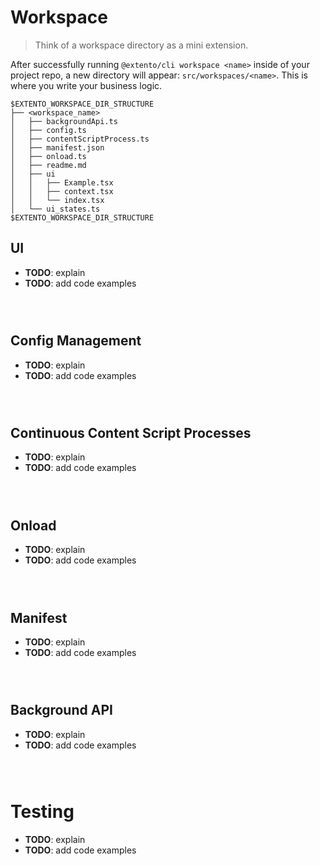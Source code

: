 # Workspace

> Think of a workspace directory as a mini extension.

After successfully running ```@extento/cli workspace <name>``` inside of your project repo, a new directory will appear: ```src/workspaces/<name>```. This is where you write your business logic.

```
$EXTENTO_WORKSPACE_DIR_STRUCTURE
├── <workspace_name>
│   ├── backgroundApi.ts
│   ├── config.ts
│   ├── contentScriptProcess.ts
│   ├── manifest.json
│   ├── onload.ts
│   ├── readme.md
│   ├── ui
│   │   ├── Example.tsx
│   │   ├── context.tsx
│   │   └── index.tsx
│   └── ui_states.ts
$EXTENTO_WORKSPACE_DIR_STRUCTURE
```

 ## UI
 
 - **TODO**: explain
 - **TODO**: add code examples
 
 ```
  
 
 
 ```
 
 ## Config Management
 
 - **TODO**: explain
 - **TODO**: add code examples
 
 ```
  
 
 
 ```
 
 ## Continuous Content Script Processes
 
 - **TODO**: explain
 - **TODO**: add code examples
 
 ```
  
 
 
 ```
 
 ## Onload
 
 - **TODO**: explain
 - **TODO**: add code examples
 
 ```
  
 
 
 ```
 
 ## Manifest
 
 - **TODO**: explain
 - **TODO**: add code examples
 
 ```
  
 
 
 ```
 
 ## Background API
 
 - **TODO**: explain
 - **TODO**: add code examples
 
 ```
  
 
 
 ```
 
 # Testing
 
 - **TODO**: explain
 - **TODO**: add code examples
 
 ```
  
 
 
 ```